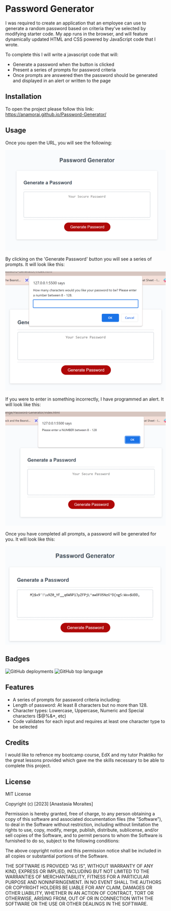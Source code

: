 # Password Generator

I was required to create an application that an employee can use to generate a random password based on criteria they’ve selected by modifying starter code. My app runs in the browser, and will feature dynamically updated HTML and CSS powered by JavaScript code that I wrote. 

To complete this I will write a javascript code that will:

* Generate a password when the button is clicked
* Present a series of prompts for password criteria
* Once prompts are answered then the password should be generated and displayed in an alert or written to the page

## Installation

To open the project please follow this link: https://anamorai.github.io/Password-Generator/
## Usage 

Once you open the URL, you will see the following:

![This is the first thing you will see after opening the website](assets/1.png)


By clicking on the 'Generate Password' button you will see a series of prompts. It will look like this: 

![If you scroll down, it will look like this](assets/2.png)

If you were to enter in something incorrectly, I have programmed an alert. It will look like this: 

![If you scroll down, it will look like this](assets/3.png)

Once you have completed all prompts, a password will be generated for you. It will look like this: 

![If you scroll down, it will look like this](assets/4.png)

## Badges

![GitHub deployments](https://img.shields.io/github/deployments/anamorai/Password-Generator/github-pages)
![GitHub top language](https://img.shields.io/github/languages/top/anamorai/Password-Generator)


## Features

- A series of prompts for password criteria including:
- Length of password: At least 8 characters but no more than 128.
- Character types: Lowercase, Uppercase, Numeric and Special characters ($@%&*, etc)
- Code validates for each input and requires at least one character type to be selected

## Credits

I would like to refrence my bootcamp course, EdX and my tutor Praktiko for the great lessons provided which gave me the skills necessary to be able to complete this project. 

## License

MIT License

Copyright (c) [2023] [Anastasia Moraites]

Permission is hereby granted, free of charge, to any person obtaining a copy
of this software and associated documentation files (the "Software"), to deal
in the Software without restriction, including without limitation the rights
to use, copy, modify, merge, publish, distribute, sublicense, and/or sell
copies of the Software, and to permit persons to whom the Software is
furnished to do so, subject to the following conditions:

The above copyright notice and this permission notice shall be included in all
copies or substantial portions of the Software.

THE SOFTWARE IS PROVIDED "AS IS", WITHOUT WARRANTY OF ANY KIND, EXPRESS OR
IMPLIED, INCLUDING BUT NOT LIMITED TO THE WARRANTIES OF MERCHANTABILITY,
FITNESS FOR A PARTICULAR PURPOSE AND NONINFRINGEMENT. IN NO EVENT SHALL THE
AUTHORS OR COPYRIGHT HOLDERS BE LIABLE FOR ANY CLAIM, DAMAGES OR OTHER
LIABILITY, WHETHER IN AN ACTION OF CONTRACT, TORT OR OTHERWISE, ARISING FROM,
OUT OF OR IN CONNECTION WITH THE SOFTWARE OR THE USE OR OTHER DEALINGS IN THE
SOFTWARE.
